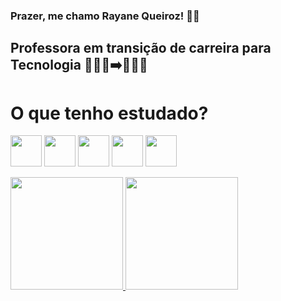 ### Prazer, me chamo Rayane Queiroz! 👋🏽

## Professora em transição de carreira para Tecnologia 👩🏽‍🏫➡️👩🏽‍💻

# O que tenho estudado?

<img src="https://cdn.jsdelivr.net/gh/devicons/devicon/icons/python/python-original-wordmark.svg" width="50" height="50"/> <img src="https://cdn.jsdelivr.net/gh/devicons/devicon/icons/mysql/mysql-original-wordmark.svg" width="50" height="50"/> <img src="https://cdn.jsdelivr.net/gh/devicons/devicon/icons/django/django-plain-wordmark.svg" width="50" height="50"/> <img src="https://cdn.jsdelivr.net/gh/devicons/devicon/icons/git/git-plain-wordmark.svg" width="50" height="50"/> <img src="https://cdn.jsdelivr.net/gh/devicons/devicon/icons/html5/html5-original-wordmark.svg" width="50" height="50"/>

<div>
<a href="https://github.com/rayanealmeida">
<img loading="lazy" height="180em" src="https://github-readme-stats.vercel.app/api/top-langs/?username=rayanealmeida&layout=compact&langs_count=7&theme=dracula"/>
<img loading="lazy" height="180em" src="https://github-readme-stats.vercel.app/api?username=rayanealmeida&show_icons=true&theme=dracula&include_all_commits=true&count_private=true"/>
</div>
